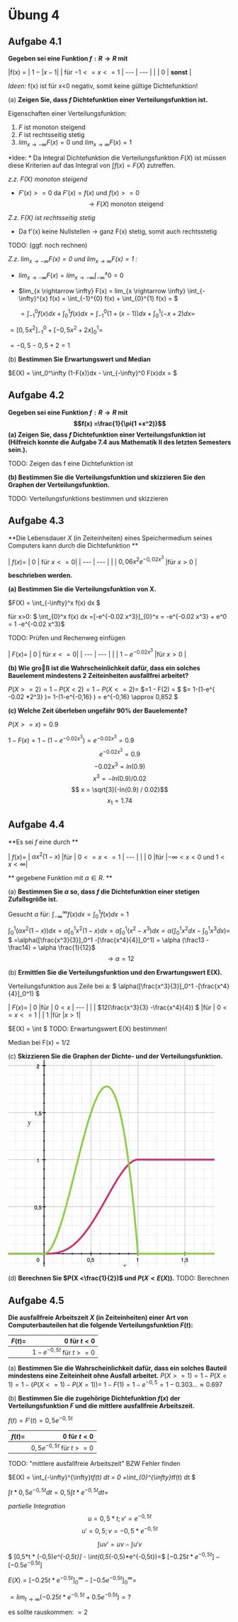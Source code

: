 # Übung 4
## Aufgabe 4.1
**Gegeben sei eine Funktion $f:R \rightarrow R$ mit**

|f(x) = | $1 - | x - 1|$ | für $-1 <= x <= 1$
| --- | --- |
| | $0$ | **sonst** |

*Ideen:*
f(x) ist für x<0 negativ, somit keine gültige Dichtefunktion!

(a) **Zeigen Sie, dass $f$ Dichtefunktion einer Verteilungsfunktion ist.**

Eigenschaften einer Verteilungsfunktion:
 1. $F$ ist monoton steigend
 2. $F$ ist rechtsseitig stetig
 3. $lim_{x \rightarrow- \infty} F(x)=0$ und $lim_{x \rightarrow \infty} F(x)=1$

*Idee: *
Da Integral Dichtefunktion die Verteilungsfunktion $F(X)$ ist müssen diese Kriterien auf das Integral von $\int f(x)=F(X)$ zutreffen.

*z.z. F(X) monoton steigend*

* $F'(x) >= 0$
da $F'(x) = f(x)$ und $f(x) >= 0$
$$ \rightarrow F(X)\text{ monoton steigend}$$

*Z.z. F(X) ist rechtsseitig stetig*

  * Da f'(x) keine Nullstellen -> ganz F(x) stetig, somit auch rechtsstetig

  TODO: (ggf. noch rechnen)

*Z.z. $lim_{x \rightarrow- \infty} F(x)=0$ und $lim_{x \rightarrow \infty} F(x)=1$ :*
* $lim_{x \rightarrow- \infty} F(x) = lim_{x \rightarrow- \infty} \int_{-\infty}^{x} 0 = 0$

* $lim_{x \rightarrow \infty} F(x) = lim_{x \rightarrow \infty} \int_{-\infty}^{x} f(x) =
\int_{-1}^{0} f(x) + \int_{0}^{1} f(x) = $

  $= \int_{-1}^{0} f(x) dx+ \int_{0}^{1} f(x) dx=
 \int_{-1}^{0} (1+(x-1))dx + \int_{0}^{1} (-x+2) dx =$

 $= [0,5 x^2]_{-1}^0 + [-0,5x^2+2x]_0^1 =$

 $= -0,5 - 0,5 + 2 = 1$

(b)  **Bestimmen Sie Erwartungswert und Median**

$E(X) = \int_0^\infty (1-F(x))dx - \int_{-\infty}^0 F(x)dx = $

## Aufgabe 4.2
**Gegeben sei eine Funktion $f: R \rightarrow R$ mit
$$f(x) =\frac{1}{\pi(1 +x^2)}$$**
**(a) Zeigen Sie, dass $f$ Dichtefunktion einer Verteilungsfunktion ist (Hilfreich konnte die Aufgabe 7.4 aus Mathematik II des letzten Semesters sein.).**

TODO: Zeigen das f eine Dichtefunktion ist

**(b)  Bestimmen Sie die Verteilungsfunktion und skizzieren Sie den Graphen der Verteilungsfunktion.**

TODO: Verteilungsfunktions bestimmen und skizzieren

## Aufgabe 4.3
**Die Lebensdauer $X$ (in Zeiteinheiten) eines Speichermedium seines Computers kann durch die Dichtefunktion **

| $f(x) =$ | $0$ | für $x <=0$|
| --- | --- |
|   | $0,06x^2e^{-0,02x^3}$ |für $x >0$ |

**beschrieben werden.**

**(a)  Bestimmen Sie die Verteilungsfunktion von X.**

$F(X) = \int_{-\infty}^x f(x) dx $

für x>0:
 $ \int_{0}^x f(x) dx =[-e^{-0.02 x^3}]_{0}^x = -e^{-0.02 x^3} + e^0 = 1 -e^{-0.02 x^3}$

TODO: Prüfen und Rechenweg einfügen

| $F(x) =$ | $0$ | für $x <=0$|
| --- | --- |
|   | $1-e^{-0.02 x^3}$ |für $x >0$ |

**(b)  Wie  groß  ist  die  Wahrscheinlichkeit  dafür,  dass  ein  solches  Bauelement mindestens 2 Zeiteinheiten ausfallfrei arbeitet?**

$P (X >= 2) = 1- P(X<2) = 1-P(X<=2) =$
$=1 - F(2) = $
$= 1-(1-e^{ -0.02 *2^3} )=
1-(1-e^{-0,16} ) = e^{-0,16} \approx 0,852 $

**(c)  Welche Zeit überleben ungefähr 90% der Bauelemente?**

$P(X>=x) = 0.9$

$1- F(x) = 1- (1-e^{-0.02 x^3}) = e^{-0.02 x^3} =0.9$
$$ e^{-0.02 x^3} = 0.9$$
$$ -0.02 x^3 = ln(0.9)$$
$$ x^3 = -ln(0.9) / 0.02$$
$$ x = \sqrt[3]{-ln(0.9) / 0.02}$$
$$ x_1 = 1.74$$


## Aufgabe 4.4
**Es sei $f$ eine durch **

| $f(x) =$ | $\alpha x^2(1-x)$ |für | $0<=x<=1$
| --- |
| | 0 |für |$-\infty < x <0$ und $1< x <\infty$|

** gegebene Funktion mit $\alpha \in R$. **

(a) **Bestimmen Sie $\alpha$ so, dass $f$ die Dichtefunktion einer stetigen Zufallsgröße ist.**

Gesucht $\alpha$ für: $\int_{-\infty}^{\infty} f(x) dx = \int_0^1 f(x) dx = 1$

$\int_0^1 (\alpha x^2(1-x)) dx =
\alpha \int_0^1  x^2(1-x) dx =
\alpha \int_0^1  (x^2-x^3) dx =
\alpha( \int_0^1  x^2dx-\int_0^1 x^3 dx )=$
$ =\alpha([\frac{x^3}{3}]_0^1 -[\frac{x^4}{4}]_0^1) =
\alpha (\frac13 - \frac14) = \alpha \frac{1}{12}$
$$\rightarrow \alpha = 12$$



(b) **Ermittlen Sie die Verteilungsfunktion und den Erwartungswert E(X).**

Verteilungsfunktion aus Zeile bei a: $ \alpha([\frac{x^3}{3}]_0^1 -[\frac{x^4}{4}]_0^1) $

| $F(x) =$ | $0$ |für | $0<x$
| --- |
| | $12(\frac{x^3}{3} -\frac{x^4}{4}) $ |für | $0<=x<=1$
| | 1 |für |$x>1$|

$E(X) = \int $
TODO: Erwartungswert E(X) bestimmen!

Median bei F(x) = 1/2

(c) **Skizzieren Sie die Graphen der Dichte- und der Verteilungsfunktion.**
![Plot](Plot4.4c.jpg)

(d) **Berechnen Sie $P(X <\frac{1}{2})$ und $P(X < E(X))$.**
TODO: Berechnen
## Aufgabe 4.5
**Die  ausfallfreie  Arbeitszeit $X$ (in  Zeiteinheiten)  einer  Art von Computerbauteilen hat die folgende Verteilungsfunktion $F(t)$:**

|  $F(t)=$  | $0$ für $t <0$ |
| --- | ---: |
| | $1-e^{-0,5t}$ für $t>=0$|

(a)  **Bestimmen Sie die Wahrscheinlichkeit dafür, dass ein solches Bauteil mindestens eine Zeiteinheit ohne Ausfall arbeitet.**
$P(X>=1) = 1- P(X<1) = 1 - (P(X<=1)-P(X=1)) =$
$1- F(1) = 1 - e^{-0,5} = 1 - 0.303 ... \approx 0.697$

(b) **Bestimmen  Sie  die  zugehörige  Dichtefunktion $f(x)$ der  Verteilungsfunktion $F$ und die mittlere ausfallfreie Arbeitszeit.**

$f(t) = F'(t) = 0,5 e^{-0,5t}$

|  $f(t)=$  | $0$ für $t <0$ |
| --- | ---: |
| | $0,5 e^{-0,5t}$ für $t>=0$|

TODO: "mittlere ausfallfreie Arbeitszeit" BZW Fehler finden

$E(X) = \int_{-\infty}^{\infty}t*f(t) dt = 0 +\int_{0}^{\infty}t*f(t) dt $

$\int t*0,5 e^{-0,5t} dt =
0,5 \int t*e^{-0,5t}dt =$

*partielle Integration*
$$ u = 0,5*t; v' = e^{-0,5t}$$
$$ u' = 0,5; v = -0,5*e^{-0,5t}$$

$$\int u v' = uv - \int u'v$$
$
[0,5*t * (-0,5)*e^{-0,5t}] - \int(0,5*(-0,5)*e^{-0,5t})=$
$[-0.25t*e^{-0,5t}]-[-0.5 e^{-0.5t}]$

$E(X) = [-0.25t*e^{-0.5t}]_{0}^{\infty}-[-0.5 e^{-0.5t}]_{0}^{\infty} =$

$=lim_{t \rightarrow \infty} (-0.25t*e^{-0,5t}+0.5 e^{-0.5t}) = ?$

es sollte rauskommen:
$=2$
